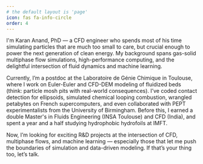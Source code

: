 ```yaml
---
# the default layout is 'page'
icon: fas fa-info-circle
order: 4
---
```


I'm Karan Anand, PhD — a CFD engineer who spends most of his time simulating particles that are much too small to care, but crucial enough to power the next generation of clean energy. My background spans gas-solid multiphase flow simulations, high-performance computing, and the delightful intersection of fluid dynamics and machine learning.

Currently, I’m a postdoc at the Laboratoire de Génie Chimique in Toulouse, where I work on Euler-Euler and CFD-DEM modeling of fluidized beds (think: particle mosh pits with real-world consequences). I’ve coded contact detection for ellipsoids, simulated chemical looping combustion, wrangled petabytes on French supercomputers, and even collaborated with PEPT experimentalists from the University of Birmingham. Before this, I earned a double Master's in Fluids Engineering (INSA Toulouse) and CFD (India), and spent a year and a half studying hydrophobic hydrofoils at IMFT.

Now, I’m looking for exciting R&D projects at the intersection of CFD, multiphase flows, and machine learning — especially those that let me push the boundaries of simulation and data-driven modeling. If that’s your thing too, let’s talk.

